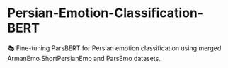 # Persian-Emotion-Classification-BERT
🎭 Fine-tuning ParsBERT for Persian emotion classification using merged ArmanEmo ShortPersianEmo and ParsEmo datasets.
